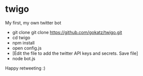 # twigo
My first, my own twitter bot

- git clone git clone https://github.com/gokatz/twigo.git
- cd twigo
- npm install
- open config.js 
- [Edit the file to add the twitter API keys and secrets. Save file]
- node bot.js

Happy retweeting :)


